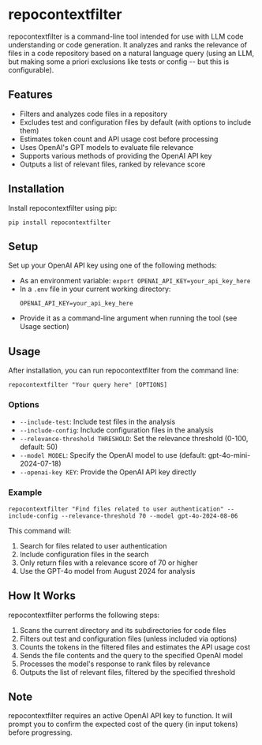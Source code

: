 # repocontextfilter

repocontextfilter is a command-line tool intended for use with LLM code understanding or code generation.
It analyzes and ranks the relevance of files in a code repository based on a natural language query (using
an LLM, but making some a priori exclusions like tests or config -- but this is configurable).

## Features

- Filters and analyzes code files in a repository
- Excludes test and configuration files by default (with options to include them)
- Estimates token count and API usage cost before processing
- Uses OpenAI's GPT models to evaluate file relevance
- Supports various methods of providing the OpenAI API key
- Outputs a list of relevant files, ranked by relevance score

## Installation

Install repocontextfilter using pip:

```
pip install repocontextfilter
```

## Setup

Set up your OpenAI API key using one of the following methods:
- As an environment variable: `export OPENAI_API_KEY=your_api_key_here`
- In a `.env` file in your current working directory:
  ```
  OPENAI_API_KEY=your_api_key_here
  ```
- Provide it as a command-line argument when running the tool (see Usage section)

## Usage

After installation, you can run repocontextfilter from the command line:

```
repocontextfilter "Your query here" [OPTIONS]
```

### Options

- `--include-test`: Include test files in the analysis
- `--include-config`: Include configuration files in the analysis
- `--relevance-threshold THRESHOLD`: Set the relevance threshold (0-100, default: 50)
- `--model MODEL`: Specify the OpenAI model to use (default: gpt-4o-mini-2024-07-18)
- `--openai-key KEY`: Provide the OpenAI API key directly

### Example

```
repocontextfilter "Find files related to user authentication" --include-config --relevance-threshold 70 --model gpt-4o-2024-08-06
```

This command will:
1. Search for files related to user authentication
2. Include configuration files in the search
3. Only return files with a relevance score of 70 or higher
4. Use the GPT-4o model from August 2024 for analysis

## How It Works

repocontextfilter performs the following steps:

1. Scans the current directory and its subdirectories for code files
2. Filters out test and configuration files (unless included via options)
3. Counts the tokens in the filtered files and estimates the API usage cost
4. Sends the file contents and the query to the specified OpenAI model
5. Processes the model's response to rank files by relevance
6. Outputs the list of relevant files, filtered by the specified threshold


## Note

repocontextfilter requires an active OpenAI API key to function. It will prompt you to confirm the expected cost of the 
query (in input tokens) before progressing.